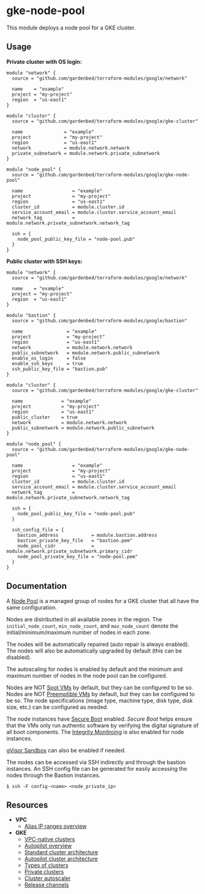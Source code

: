 # gke-node-pool

This module deploys a node pool for a GKE cluster.

## Usage

**Private cluster with OS login:**

```hcl
module "network" {
  source = "github.com/gardenbed/terraform-modules/google/network"

  name    = "example"
  project = "my-project"
  region  = "us-east1"
}

module "cluster" {
  source = "github.com/gardenbed/terraform-modules/google/gke-cluster"

  name               = "example"
  project            = "my-project"
  region             = "us-east1"
  network            = module.network.network
  private_subnetwork = module.network.private_subnetwork
}

module "node_pool" {
  source = "github.com/gardenbed/terraform-modules/google/gke-node-pool"

  name                  = "example"
  project               = "my-project"
  region                = "us-east1"
  cluster_id            = module.cluster.id
  service_account_email = module.cluster.service_account_email
  network_tag           = module.network.private_subnetwork.network_tag

  ssh = {
    node_pool_public_key_file = "node-pool.pub"
  }
}
```

**Public cluster with SSH keys:**

```hcl
module "network" {
  source = "github.com/gardenbed/terraform-modules/google/network"

  name    = "example"
  project = "my-project"
  region  = "us-east1"
}

module "bastion" {
  source = "github.com/gardenbed/terraform-modules/google/bastion"

  name                = "example"
  project             = "my-project"
  region              = "us-east1"
  network             = module.network.network
  public_subnetwork   = module.network.public_subnetwork
  enable_os_login     = false
  enable_ssh_keys     = true
  ssh_public_key_file = "bastion.pub"
}

module "cluster" {
  source = "github.com/gardenbed/terraform-modules/google/gke-cluster"

  name              = "example"
  project           = "my-project"
  region            = "us-east1"
  public_cluster    = true
  network           = module.network.network
  public_subnetwork = module.network.public_subnetwork
}

module "node_pool" {
  source = "github.com/gardenbed/terraform-modules/google/gke-node-pool"

  name                  = "example"
  project               = "my-project"
  region                = "us-east1"
  cluster_id            = module.cluster.id
  service_account_email = module.cluster.service_account_email
  network_tag           = module.network.private_subnetwork.network_tag

  ssh = {
    node_pool_public_key_file = "node-pool.pub"
  }

  ssh_config_file = {
    bastion_address            = module.bastion.address
    bastion_private_key_file   = "bastion.pem"
    node_pool_cidr             = module.network.private_subnetwork.primary_cidr
    node_pool_private_key_file = "node-pool.pem"
  }
}
```

## Documentation

A [Node Pool](https://cloud.google.com/kubernetes-engine/docs/concepts/node-pools)
is a managed group of nodes for a GKE cluster that all have the same configuration.

Nodes are distributted in all available zones in the region.
The `initial_node_count`, `min_node_count`, and `max_node_count` denote the initial/minimum/maximum number of nodes in each zone.

The nodes will be automatically repaired (auto repair is always enabled).
The nodes will also be automatically upgraded by default (this can be disabled).

The autoscaling for nodes is enabled by default and the minimum and maximum number of nodes in the node pool can be configured.

Nodes are NOT [Spot VMs](https://cloud.google.com/compute/docs/instances/spot) by default, but they can be configured to be so.
Nodes are NOT [Preemptible VMs](https://cloud.google.com/compute/docs/instances/preemptible) by default, but they can be configured to be so.
The node specifications (image type, machine type, disk type, disk size, etc.) can be configured as needed.

The node instances have [Secure Boot](https://cloud.google.com/compute/shielded-vm/docs/shielded-vm#secure-boot) enabled.
*Secure Boot* helps ensure that the VMs only run authentic software by verifying the digital signature of all boot components.
The [Integrity Monitroing](https://cloud.google.com/compute/shielded-vm/docs/integrity-monitoring) is also enabled for node instances.

[gVisor Sandbox](https://cloud.google.com/kubernetes-engine/docs/concepts/sandbox-pods) can also be enabled if needed.

The nodes can be accessed via SSH indirectly and through the bastion instances.
An SSH config file can be generated for easily accessing the nodes through the Bastion instances.

    $ ssh -F config-<name> <node_private_ip>

## Resources

  - **VPC**
    - [Alias IP ranges overview](https://cloud.google.com/vpc/docs/alias-ip)
  - **GKE**
    - [VPC-native clusters](https://cloud.google.com/kubernetes-engine/docs/concepts/alias-ips)
    - [Autopilot overview](https://cloud.google.com/kubernetes-engine/docs/concepts/autopilot-overview)
    - [Standard cluster architecture](https://cloud.google.com/kubernetes-engine/docs/concepts/cluster-architecture)
    - [Autopilot cluster architecture](https://cloud.google.com/kubernetes-engine/docs/concepts/autopilot-architecture)
    - [Types of clusters](https://cloud.google.com/kubernetes-engine/docs/concepts/types-of-clusters)
    - [Private clusters](https://cloud.google.com/kubernetes-engine/docs/concepts/private-cluster-concept)
    - [Cluster autoscaler](https://cloud.google.com/kubernetes-engine/docs/concepts/cluster-autoscaler)
    - [Release channels](https://cloud.google.com/kubernetes-engine/docs/concepts/release-channels)
